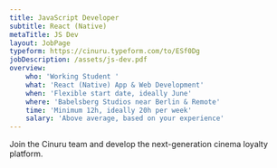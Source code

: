 ```yaml
---
title: JavaScript Developer
subtitle: React (Native)
metaTitle: JS Dev
layout: JobPage
typeform: https://cinuru.typeform.com/to/ESf0Dg
jobDescription: /assets/js-dev.pdf
overview:
    who: 'Working Student '
    what: 'React (Native) App & Web Development'
    when: 'Flexible start date, ideally June'
    where: 'Babelsberg Studios near Berlin & Remote'
    time: 'Minimum 12h, ideally 20h per week'
    salary: 'Above average, based on your experience'
---
```


Join the Cinuru team and develop the next-generation cinema loyalty platform.
